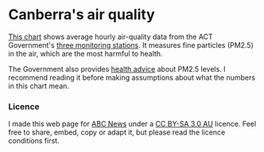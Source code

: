 # Canberra's air quality

[This chart](https://markusmannheim.github.io/canberra-air-quality/) shows average hourly air-quality data from the ACT Government's [three monitoring stations](https://www.health.act.gov.au/about-our-health-system/population-health/environmental-monitoring/monitoring-and-regulating-air-7). It measures fine particles (PM2.5) in the air, which are the most harmful to health.

The Government also provides [health advice](https://www.health.act.gov.au/about-our-health-system/population-health/environmental-monitoring/monitoring-and-regulating-air-0#air-quality-table) about PM2.5 levels. I recommend reading it before making assumptions about what the numbers in this chart mean.

### Licence
I made this web page for [ABC News](https://www.abc.net.au/news/) under a [CC BY-SA 3.0 AU](https://creativecommons.org/licenses/by-sa/3.0/au/) licence. Feel free to share, embed, copy or adapt it, but please read the licence conditions first.
